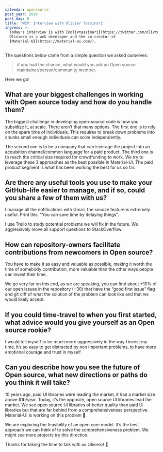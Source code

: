 ```yaml
---
calendar: opensource
post_year: 2019
post_day: 8
title: 'WIP: Interview with Olivier Tassinari'
ingress: >-
  Today's interview is with [@olivtassinari](https://twitter.com/olivtassinari).
  Oliviero is a web developer and the co-creator of
  [Material-UI](https://material-ui.com/).
---
```

The questions below came from a simple question we asked ourselves: 

> if you had the chance, what would you ask an Open source maintainer/person/community member.

Here we go!

## What are your biggest challenges in working with Open source today and how do you handle them?

The biggest challenge in developing open-source code is how you subsidize it, at scale. There aren’t that many options.
The first one is to rely on the spare time of individuals. This requires to break down problems into chunks small enough individuals can solve independently.

The second one is to be a company that can leverage the project into an acquisition channel/common language for a paid product. The third one is to reach the critical size required for crowdfunding to work.
We try to leverage these 3 approaches as the best possible in Material-UI. The paid product segment is what has been working the best for us so far.

## Are there any useful tools you use to make your GitHub-life easier to manage, and if so, could you share a few of them with us?

I manage all the notifications with Gmail, the snooze feature is extremely useful. Print this: "You can save time by delaying things".

I use Trello to study potential problems we will fix in the future.
We aggressively move all support questions to StackOverflow.

## How can repository-owners facilitate contributions from newcomers in Open source?

You have to make it as easy and valuable as possible, making it worth the time of somebody contribution, more valuable than the other ways people can invest their time. 

We go very far on this end, as we are speaking, you can find about +10% of our open issues in the repository (+30) that have the “good first issue” flag and git diff of what the solution of the problem can look like and that we would likely accept.

## If you could time-travel to when you first started, what advice would you give yourself as an Open source rookie?

I would tell myself to be much more aggressively in the way I invest my time, it’s so easy to get distracted by non important problems, to have more emotional courage and trust in myself.

## Can you describe how you see the future of Open source, what new directions or paths do you think it will take?

10 years ago, paid UI libraries were leading the market, it had a market size above $1b/year. Today, it’s the opposite, open source UI libraries lead the market. We see open source UI libraries of better quality than paid UI libraries but that are far behind from a comprehensiveness perspective. Material-UI is working on this problem 🙂. 

We are exploring the feasibility of an open core model. It’s the best approach we can think of to solve the comprehensiveness problem. We might see more projects try this direction.

Thanks for taking the time to talk with us Oliviero! 💪
